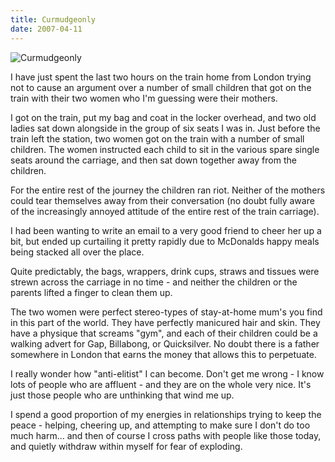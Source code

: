 ```yaml
---
title: Curmudgeonly
date: 2007-04-11
---
```


![Curmudgeonly](https://source.unsplash.com/d34DtRp1bqo/1600x900)

I have just spent the last two hours on the train home from London trying not to cause an argument over a number of small children that got on the train with their two women who I'm guessing were their mothers.

I got on the train, put my bag and coat in the locker overhead, and two old ladies sat down alongside in the group of six seats I was in. Just before the train left the station, two women got on the train with a number of small children. The women instructed each child to sit in the various spare single seats around the carriage, and then sat down together away from the children.

For the entire rest of the journey the children ran riot. Neither of the mothers could tear themselves away from their conversation (no doubt fully aware of the increasingly annoyed attitude of the entire rest of the train carriage).

I had been wanting to write an email to a very good friend to cheer her up a bit, but ended up curtailing it pretty rapidly due to McDonalds happy meals being stacked all over the place.

Quite predictably, the bags, wrappers, drink cups, straws and tissues were strewn across the carriage in no time - and neither the children or the parents lifted a finger to clean them up.

The two women were perfect stereo-types of stay-at-home mum's you find in this part of the world. They have perfectly manicured hair and skin. They have a physique that screams "gym", and each of their children could be a walking advert for Gap, Billabong, or Quicksilver. No doubt there is a father somewhere in London that earns the money that allows this to perpetuate.

I really wonder how "anti-elitist" I can become. Don't get me wrong - I know lots of people who are affluent - and they are on the whole very nice. It's just those people who are unthinking that wind me up.

I spend a good proportion of my energies in relationships trying to keep the peace - helping, cheering up, and attempting to make sure I don't do too much harm... and then of course I cross paths with people like those today, and quietly withdraw within myself for fear of exploding.